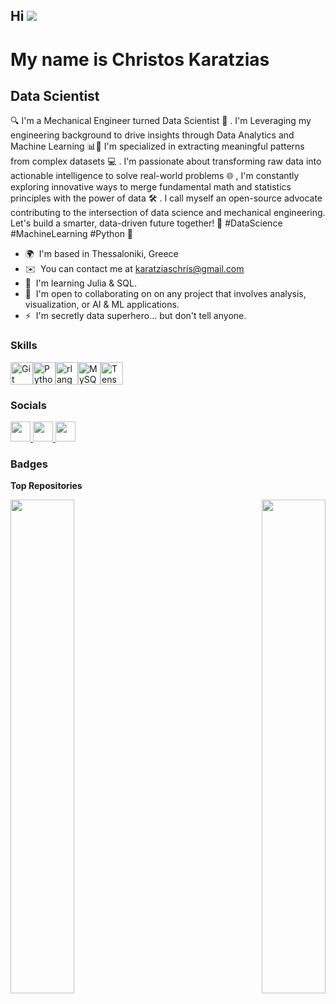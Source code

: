 ## Hi ![](https://user-images.githubusercontent.com/18350557/176309783-0785949b-9127-417c-8b55-ab5a4333674e.gif)
  
My name is Christos Karatzias 
==========================================================================================================================================
    
Data Scientist 
--------------

🔍 I'm a Mechanical Engineer turned Data Scientist 🤖 . I'm Leveraging my engineering background to drive insights through Data Analytics and Machine Learning 📊🧠 I'm specialized in extracting meaningful patterns from complex datasets 💻 . I'm passionate about transforming raw data into actionable intelligence to solve real-world problems 🌐 , I'm constantly exploring innovative ways to merge fundamental math and statistics principles with the power of data 🛠️ . I call myself an open-source advocate contributing to the intersection of data science and mechanical engineering. Let's build a smarter, data-driven future together! 🚀 #DataScience #MachineLearning #Python 🐍

*   🌍  I'm based in Thessaloniki, Greece
*   ✉️  You can contact me at [karatziaschris@gmail.com](mailto:karatziaschris@gmail.com)
*   🧠  I'm learning Julia & SQL.
*   🤝  I'm open to collaborating on on any project that involves analysis, visualization, or AI & ML applications.
*   ⚡  I'm secretly data superhero... but don't tell anyone.

### Skills  
<p align="left">
<a href="https://git-scm.com/" target="_blank" rel="noreferrer"><img src="https://raw.githubusercontent.com/danielcranney/readme-generator/main/public/icons/skills/git-colored.svg" width="36" height="36" alt="Git" /></a><a href="https://www.python.org/" target="_blank" rel="noreferrer"><img src="https://raw.githubusercontent.com/danielcranney/readme-generator/main/public/icons/skills/python-colored.svg" width="36" height="36" alt="Python" /></a><a href="https://www.r-project.org/" target="_blank" rel="noreferrer"><img src="https://raw.githubusercontent.com/danielcranney/readme-generator/main/public/icons/skills/rlang-colored.svg" width="36" height="36" alt="rlang" /></a><a href="https://www.mysql.com/" target="_blank" rel="noreferrer"><img src="https://raw.githubusercontent.com/danielcranney/readme-generator/main/public/icons/skills/mysql-colored.svg" width="36" height="36" alt="MySQL" /></a><a href="https://www.tensorflow.org/" target="_blank" rel="noreferrer"><img src="https://raw.githubusercontent.com/danielcranney/readme-generator/main/public/icons/skills/tensorflow-colored.svg" width="36" height="36" alt="TensorFlow" /></a>
</p>

### Socials 
  
<p align="left"> <a href="https://www.facebook.com/chris.karatzias" target="_blank" rel="noreferrer"> <picture> <source media="(prefers-color-scheme: dark)" srcset="https://raw.githubusercontent.com/danielcranney/readme-generator/main/public/icons/socials/facebook-dark.svg" /> <source media="(prefers-color-scheme: light)" srcset="https://raw.githubusercontent.com/danielcranney/readme-generator/main/public/icons/socials/facebook.svg" /> <img src="https://raw.githubusercontent.com/danielcranney/readme-generator/main/public/icons/socials/facebook.svg" width="32" height="32" /> </picture> </a> <a href="https://www.github.com/ChristianKar" target="_blank" rel="noreferrer"> <picture> <source media="(prefers-color-scheme: dark)" srcset="https://raw.githubusercontent.com/danielcranney/readme-generator/main/public/icons/socials/github-dark.svg" /> <source media="(prefers-color-scheme: light)" srcset="https://raw.githubusercontent.com/danielcranney/readme-generator/main/public/icons/socials/github.svg" /> <img src="https://raw.githubusercontent.com/danielcranney/readme-generator/main/public/icons/socials/github.svg" width="32" height="32" /> </picture> </a> <a href="https://www.linkedin.com/in/christos-karatzias" target="_blank" rel="noreferrer"> <picture> <source media="(prefers-color-scheme: dark)" srcset="https://raw.githubusercontent.com/danielcranney/readme-generator/main/public/icons/socials/linkedin-dark.svg" /> <source media="(prefers-color-scheme: light)" srcset="https://raw.githubusercontent.com/danielcranney/readme-generator/main/public/icons/socials/linkedin.svg" /> <img src="https://raw.githubusercontent.com/danielcranney/readme-generator/main/public/icons/socials/linkedin.svg" width="32" height="32" /> </picture> </a></p>

### Badges

<b>Top Repositories</b>

<div width="100%" align="center"><a href="https://github.com/ChristianKar/Routage" align="left"><img align="left" width="45%" src="https://github-readme-stats.vercel.app/api/pin/?username=ChristianKar&repo=Routage&title_color=0891b2&text_color=ffffff&icon_color=0891b2&bg_color=1c1917&hide_border=true&locale=en" /></a><a href="https://github.com/ChristianKar/Modelisation_in_Finance" align="right"><img align="right" width="45%" src="https://github-readme-stats.vercel.app/api/pin/?username=ChristianKar&repo=Modelisation_in_Finance&title_color=0891b2&text_color=ffffff&icon_color=0891b2&bg_color=1c1917&hide_border=true&locale=en" /></a></div><br /><br /><br /><br /><br /><br /><br />
